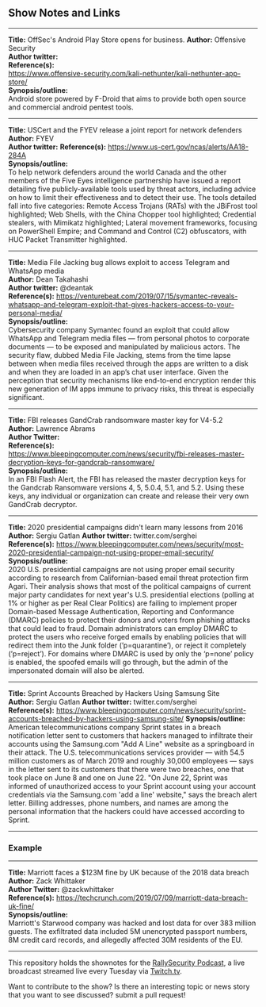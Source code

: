 ## Show Notes and Links

-----

**Title:** OffSec's Android Play Store opens for business.
**Author:** Offensive Security  
**Author twitter:**   
**Reference(s):**  
https://www.offensive-security.com/kali-nethunter/kali-nethunter-app-store/  
**Synopsis/outline:**  
Android store powered by F-Droid that aims to provide both open source and commercial android pentest tools. 

-----

**Title:** USCert and the FYEV release a joint report for network defenders  
**Author:** FYEV  
**Author twitter:** 
**Reference(s):** https://www.us-cert.gov/ncas/alerts/AA18-284A  
**Synopsis/outline:**  
To help network defenders around the world Canada and the other members of the Five Eyes intelligence partnership have issued a report detailing five publicly-available tools used by threat actors, including advice on how to limit their effectiveness and to detect their use. The tools detailed fall into five categories: Remote Access Trojans (RATs) with the JBiFrost tool highlighted; Web Shells, with the China Chopper tool highlighted;  Credential stealers, with Mimikatz highlighted;  Lateral movement frameworks, focusing on PowerShell Empire; and Command and Control (C2) obfuscators, with HUC Packet Transmitter highlighted.

-----

**Title:** Media File Jacking bug allows exploit to access Telegram and WhatsApp media  
**Author:** Dean Takahashi  
**Author twitter:** @deantak  
**Reference(s):** https://venturebeat.com/2019/07/15/symantec-reveals-whatsapp-and-telegram-exploit-that-gives-hackers-access-to-your-personal-media/  
**Synopsis/outline:**  
Cybersecurity company Symantec found an exploit that could allow WhatsApp and Telegram media files — from personal photos to corporate documents — to be exposed and manipulated by malicious actors. The security flaw, dubbed Media File Jacking, stems from the time lapse between when media files received through the apps are written to a disk and when they are loaded in an app’s chat user interface. Given the perception that security mechanisms like end-to-end encryption render this new generation of IM apps immune to privacy risks, this threat is especially significant.

-----

**Title:** FBI releases GandCrab randsomware master key for V4-5.2  
**Author:** Lawrence Abrams  
**Author Twitter:**   
**Reference(s):**   
https://www.bleepingcomputer.com/news/security/fbi-releases-master-decryption-keys-for-gandcrab-ransomware/  
**Synopsis/outline:**  
In an FBI Flash Alert, the FBI has released the master decryption keys for the Gandcrab Ransomware versions 4, 5, 5.0.4, 5.1, and 5.2. Using these keys, any individual or organization can create and release their very own GandCrab decryptor.

-----

**Title:** 2020 presidential campaigns didn't learn many lessons from 2016
**Author:** Sergiu Gatlan
**Author twitter:**  twitter.com/serghei  
**Reference(s):** https://www.bleepingcomputer.com/news/security/most-2020-presidential-campaign-not-using-proper-email-security/  
**Synopsis/outline:**  
2020 U.S. presidential campaigns are not using proper email security according to research from Californian-based email threat protection firm Agari. Their analysis shows that most of the political campaigns of current major party candidates for next year's U.S. presidential elections (polling at 1% or higher as per Real Clear Politics) are failing to implement proper Domain-based Message Authentication, Reporting and Conformance (DMARC) policies to protect their donors and voters from phishing attacks that could lead to fraud. Domain administrators can employ DMARC to protect the users who receive forged emails by enabling policies that will redirect them into the Junk folder (’p=quarantine’), or reject it completely (’p=reject’). For domains where DMARC is used by only the ‘p=none’ policy is enabled, the spoofed emails will go through, but the admin of the impersonated domain will also be alerted.

-----

**Title:** Sprint Accounts Breached by Hackers Using Samsung Site  
**Author:** Sergiu Gatlan
**Author twitter:**  twitter.com/serghei  
**Reference(s):** https://www.bleepingcomputer.com/news/security/sprint-accounts-breached-by-hackers-using-samsung-site/ 
**Synopsis/outline:**  
American telecommunications company Sprint states in a breach notification letter sent to customers that hackers managed to infiltrate their accounts using the Samsung.com "Add A Line" website as a springboard in their attack. The U.S. telecommunications services provider — with 54.5 million customers as of March 2019 and roughly 30,000 employees — says in the letter sent to its customers that there were two breaches, one that took place on June 8 and one on June 22. "On June 22, Sprint was informed of unauthorized access to your Sprint account using your account credentials via the Samsung.com 'add a line' website," says the breach alert letter. Billing addresses, phone numbers, and names are among the personal information that the hackers could have accessed according to Sprint.  

-----

### Example

-----

**Title:** Marriott faces a $123M fine by UK because of the 2018 data breach  
**Author:** Zack Whittaker  
**Author Twitter:** @zackwhittaker  
**Reference(s):** https://techcrunch.com/2019/07/09/marriott-data-breach-uk-fine/  
**Synopsis/outline:**  
Marriott's Starwood company was hacked and lost data for over 383 million guests. The exfiltrated data included 5M unencrypted passport numbers, 8M credit card records, and allegedly affected 30M residents of the EU.



-----

This repository holds the shownotes for the [RallySecurity Podcast](https://rallysecurity.com), a live broadcast streamed live every Tuesday via [Twitch.tv](https://twitch.tv/rallysecurity).

Want to contribute to the show? Is there an interesting topic or news  story that you want to see discussed? submit a pull request!